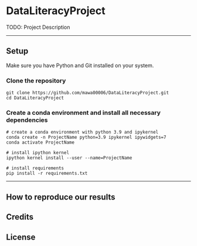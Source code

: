 # DataLiteracyProject

TODO: Project Description

---

## Setup
Make sure you have Python and Git installed on your system.
### Clone the repository
````shell
git clone https://github.com/mawa00006/DataLiteracyProject.git
cd DataLiteracyProject
````
### Create a conda environment and install all necessary dependencies
````shell
# create a conda environment with python 3.9 and ipykernel
conda create -n ProjectName python=3.9 ipykernel ipywidgets=7
conda activate ProjectName

# install ipython kernel
ipython kernel install --user --name=ProjectName

# install requirements
pip install -r requirements.txt
````

--- 

## How to reproduce our results
## Credits
## License
